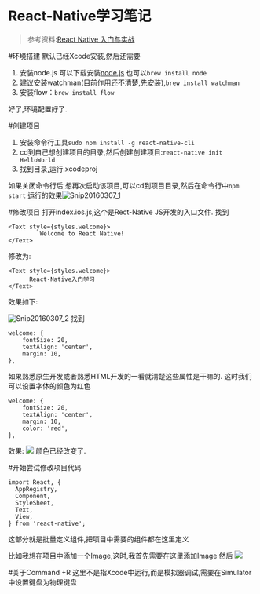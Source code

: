 # React-Native学习笔记
> 参考资料:[React Native 入门与实战](https://book.douban.com/subject/26694486/)


#环境搭建
默认已经Xcode安装,然后还需要
1. 安装node.js 可以下载安装[node.js](https://nodejs.org/download/) 也可以```brew install node```
2. 建议安装watchman(目前作用还不清楚,先安装),```brew install watchman```
3. 安装flow：```brew install flow```

好了,环境配置好了.

#创建项目
1. 安装命令行工具```sudo npm install -g react-native-cli```
2. cd到自己想创建项目的目录,然后创建创建项目:```react-native init HelloWorld```
3. 找到目录,运行.xcodeproj

如果关闭命令行后,想再次启动该项目,可以cd到项目目录,然后在命令行中```npm start```
运行的效果![Snip20160307_1](media/14573603213322/Snip20160307_1.png)


#修改项目
打开index.ios.js,这个是Rect-Native JS开发的入口文件.
找到

```
<Text style={styles.welcome}>
		 Welcome to React Native!
</Text>
```

修改为:

```
<Text style={styles.welcome}>
      React-Native入门学习
</Text>

```
效果如下:

![Snip20160307_2](media/14573603213322/Snip20160307_2.png)
找到

```
welcome: {
    fontSize: 20,
    textAlign: 'center',
    margin: 10,
},
```
如果熟悉原生开发或者熟悉HTML开发的一看就清楚这些属性是干嘛的.
这时我们可以设置字体的颜色为红色

```
welcome: {
    fontSize: 20,
    textAlign: 'center',
    margin: 10,
    color: 'red',
},
```

效果:
![](media/14573603213322/14573621096333.jpg)
颜色已经改变了.

#开始尝试修改项目代码

```
import React, {
  AppRegistry,
  Component,
  StyleSheet,
  Text,
  View,
} from 'react-native';

```
这部分就是批量定义组件,把项目中需要的组件都在这里定义

比如我想在项目中添加一个Image,这时,我首先需要在这里添加Image
然后
![](media/14573603213322/14573633307809.jpg)


#关于Command +R 
这里不是指Xcode中运行,而是模拟器调试,需要在Simulator中设置键盘为物理键盘

